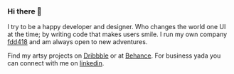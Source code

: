 ### Hi there 👋
I try to be a happy developer and designer. Who changes the world one UI at the time; by writing code that makes users smile. I run my own company [fdd418](httsp://fdd418.com) and am always open to new adventures.

Find my artsy projects on [Dribbble](https://dribbble.com/fralo) or at [Behance](https://www.behance.net/franklood). For business yada you can connect with me on [linkedin](https://www.linkedin.com/in/franklood/).
